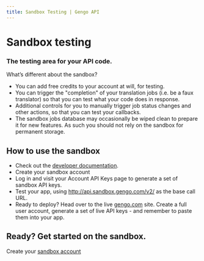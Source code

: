 ```yaml
---
title: Sandbox Testing | Gengo API
---
```


# Sandbox testing

### The testing area for your API code.

What’s different about the sandbox?

* You can add free credits to your account at will, for testing.
* You can trigger the "completion" of your translation jobs (i.e. be a faux translator) so that you can test what your code does in response.
* Additional controls for you to manually trigger job status changes and other actions, so that you can test your callbacks.
* The sandbox jobs database may occasionally be wiped clean to prepare it for new features. As such you should not rely on the sandbox for permanent storage.

## How to use the sandbox

* Check out the <a href='/'>developer documentation</a>.
* Create your sandbox account
* Log in and visit your Account API Keys page to generate a set of sandbox API keys.
* Test your app, using http://api.sandbox.gengo.com/v2/ as the base call URL.
* Ready to deploy? Head over to the live <a href='http://gengo.com'>gengo.com</a> site. Create a full user account, generate a set of live API keys - and remember to paste them into your app.

## Ready? Get started on the sandbox.

Create your <a href='http://sandbox.gengo.com'>sandbox account</a>